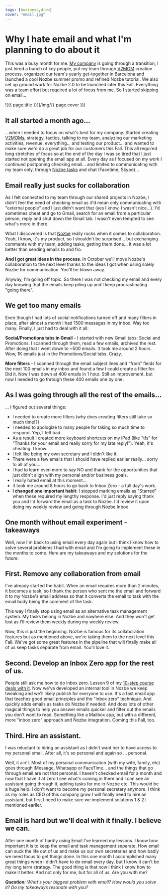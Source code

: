 ```yaml
---
tags: [business,draw]
cover: "email.jpg"
---
```


# Why I hate email and what I'm planning to do about it

This was a busy month for me. [My company][n] is going through a transition, I just hired a bunch of key people, put my team through [V2MOM](/v2mom) creation process, organized our team's yearly get-together in Barcelona and launched a cool Nozbe summer promo and refined Nozbe tutorial. We also set up ground work for Nozbe 2.0 to be launched later this Fall. Everything was a team effort but required a lot of focus from me. So I started skipping on email...

<!--More-->

![{{ page.title }}](/img/{{ page.cover }})

## It all started a month ago...

...when I needed to focus on what's best for my company. Started creating [V2MOMs](/v2mom), strategy, tactics, talking to my team, analyzing our marketing activities, revenue, everything... and testing our product... and wanted to make sure we'd do a great job for our customers this Fall. This all required long stretches of focus so at the end of the day I was so tired that I just started not opening the email app at all. Every day as I focused on my work I continued postponing checking email... and limited to communicating with my team only, through [Nozbe tasks][n] and chat (Facetime, Skype)...



## Email really just sucks for collaboration

As I felt connected to my team through our shared projects in Nozbe, I didn't feel the need of checking email as it'd mean only communicating with "external people" and I just didn't want that (yes I know, I wasn't nice...). I'd sometimes cheat and go to Gmail, search for an email from a particular person, reply and shut down the Gmail tab. I wasn't even tempted to see what's more in there.

What I discovered is that [Nozbe][n] really rocks when it comes to collaboration. Yeah, I know, it's my product, so I shouldn't be surprised... but exchanging comments with my team, adding tasks, getting them done... it was a lot better than sending emails to and fro.

**And I got great ideas in the process**. In October we'll move Nozbe's collaboration to the next level thanks to the ideas I got when using solely Nozbe for communication. You'll be blown away.

Anyway, I'm going off topic. So there I was not checking my email and every day knowing that the emails keep piling up and I keep procrastinating "going there".

## We get too many emails

Even though I had lots of social notifications turned off and many filters in place, after almost a month I had 1500 messages in my inbox. Way too many. Finally, I just had to deal with it all:

**Social/Promotions tabs in Gmail** - I started with new Gmail tabs: Social and Promotions. I scanned through them, read a few emails, archived the rest. After doing that I went down to ~500 emails. It took me around 2 hours. Wow, 1K emails just in the Promotions/Social tabs. Crazy.

**More filters** - I scanned through the email subject lines and "from" fields for the next 100 emails in my inbox and found a few I could create a filter for. Did it. Now I was down at 400 emails in 1 hour. Still an improvement, but now I needed to go through these 400 emails one by one.

## As I was going through all the rest of the emails...

... I figured out several things:

* I needed to create more filters (why does creating filters still take so much time!?)
* I needed to apologize to many people for taking so much time to respond. Yep, I felt bad.
* As a result I created more keyboard shortcuts on my iPad (like "tfs" for "Thanks for your email and really sorry for my late reply!"). Yeah, it's cheating. I know.
* I felt like being my own secretary and I didn't like it.
* There were a few emails that I should have replied earlier really... sorry to all of you...
* I had to learn even more to say NO and thank for the opportunities that just didn't align with my personal and/or business goals.
* I really hated email at this moment...
* It took me around 8 hours to go back to Inbox Zero - a full day's work.
* **I changed one important habit:** I stopped marking emails as "Starred" when these required my lengthy response. I'd just reply saying thank you and I'd forward the email as a task to Nozbe. I'd review it upon doing my weekly review and going through Nozbe Inbox

## One month without email experiment - takeaways

Well, now I'm back to using email every day again but I think I know how to solve several problems I had with email and I'm going to implement these in the months to come. Here are my takeaways and my solutions for the future:

## First. Remove any collaboration from email

I've already started the habit. When an email requires more than 2 minutes, it becomes a task, so I thank the person who sent me the email and forward it to my Nozbe's email address so that it converts the email to task with the email body being the comment of the task.

This way I finally stop using email as an alternative task management system. My tasks belong in Nozbe and nowhere else. And they won't get lost as I'll review them weekly during my weekly review.

Now, this is just the beginning. Nozbe is famous for its collaboration features but as mentioned above, we're taking them to the next level this Fall. We've got some great features in the pipeline that will finally make all of us keep tasks separate from email. You'll love it.

## Second. Develop an Inbox Zero app for the rest of us.

People still ask me how to do Inbox zero. Lesson 9 of my [10-step course deals with it][c]. Now we've developed an internal tool in Nozbe we keep tweaking and we'll likely publish for everyone to use. It's a fast email app that teaches good email principles and the "Inbox zero" technique. And quickly adds emails as tasks do Nozbe if needed. And does lots of other magical things to help you answer emails quicker and filter out the emails you don't want to read. Something like a Mailbox app, but with a different, more "inbox zero" approach and Nozbe integration. Coming this Fall, too.

## Third. Hire an assistant.

I was reluctant to hiring an assistant as I didn't want her to have access to my personal email. After all, it's so personal and again so ... personal.

Well, it ain't. Most of my personal communication (with my wife, family, etc) goes through iMessage, Whatsapp or FaceTime... and the things that go through email are not that personal. I haven't checked email for a month and now that I have it at zero I see what's coming in there and I can see an assistant going through it, adding tasks for me in Nozbe etc. This would be a huge help. I don't want to become my personal secretary anymore. I think as my roles as CEO of this company grow I will finally need to hire an assistant, but first I need to make sure we implement solutions 1 & 2 I mentioned earlier.

## Email is hard but we'll deal with it finally. I believe we can.

After one month of hardly using Email I've learned my lessons. I know how important it is to keep the email and task management separate. How email can suck the life out of us and make us our own secretaries and how badly we need focus to get things done. In this one month I accomplished many great things when I didn't have to do email every day, but I know it can't be my long term strategy. The good thing is that now I think I know how to make it better. And not only for me, but for all of us. Are you with me?

***Question:** What's your biggest problem with email? How would you solve it? Do my takeaways resonate with you?*

[n]: http://www.nozbe.com/
[c]: http://www.nozbe.com/course
[ns]: http://www.nozbe.com/signup
[p]: /magazine/
[s]: /productive_show
[t]: http://twitter.com/MSliwinski
[i]: /ipadonly
[e]: /how-i-use-evernote
[d]: http://db.tt/kD7Liux


[n]: https://michael.gratis/nozbe